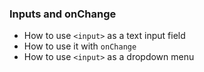 ### Inputs and onChange
 - How to use `<input>` as a text input field
 - How to use it with `onChange`
 - How to use `<input>` as a dropdown menu
